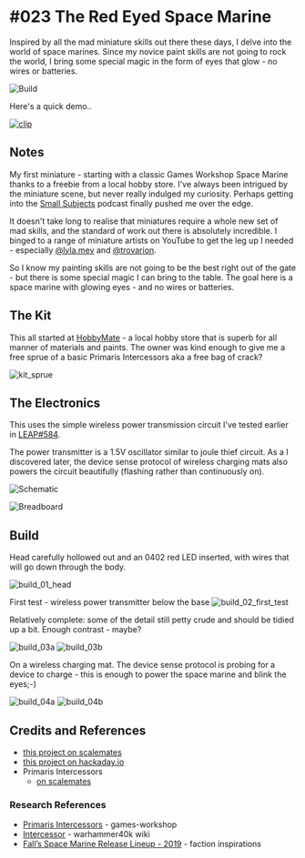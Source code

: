 # #023 The Red Eyed Space Marine

Inspired by all the mad miniature skills out there these days, I delve into the world of space marines.
Since my novice paint skills are not going to rock the world, I bring some special magic in the form of eyes that glow - no wires or batteries.

![Build](./assets/RedEyeSpaceMarine_build.jpg?raw=true)

Here's a quick demo..

[![clip](https://img.youtube.com/vi/af2wPjA4OdE/0.jpg)](https://www.youtube.com/watch?v=af2wPjA4OdE)

## Notes

My first miniature - starting with a classic Games Workshop Space Marine thanks to a freebie from a local hobby store.
I've always been intrigued by the miniature scene, but never really indulged my curiosity.
Perhaps getting into the [Small Subjects](http://www.boxdioramas.com/smallsubjects) podcast finally pushed me over the edge.

It doesn't take long to realise that miniatures require a whole new set of mad skills, and the standard of work out there is absolutely incredible.
I binged to a range of miniature artists on YouTube to get the leg up I needed -
especially [@lyla.mev](https://www.youtube.com/c/LylaMev) and [@trovarion](https://youtu.be/xNjImmO1uZs).

So I know my painting skills are not going to be the best right out of the gate - but there is some special magic I can bring to the table.
The goal here is a space marine with glowing eyes - and no wires or batteries.

## The Kit

This all started at [HobbyMate](https://goo.gl/maps/v5nUVQoJa1TZKPDT6) - a local hobby store that is superb
for all manner of materials and paints. The owner was kind enough to give me a free sprue of a basic Primaris Intercessors aka a free bag of crack?

![kit_sprue](./assets/kit_sprue.jpg?raw=true)

## The Electronics

This uses the simple wireless power transmission circuit I've tested earlier in [LEAP#584](https://leap.tardate.com/electronics101/power/wirelessled/).

The power transmitter is a 1.5V oscillator similar to joule thief circuit.
As a I discovered later, the device sense protocol of wireless charging mats also powers the circuit beautifully (flashing rather than continuously on).

![Schematic](./assets/RedEyeSpaceMarine_schematic.jpg?raw=true)

![Breadboard](./assets/RedEyeSpaceMarine_bb.jpg?raw=true)

## Build

Head carefully hollowed out and an 0402 red LED inserted, with wires that will go down through the body.

![build_01_head](./assets/build_01_head.jpg?raw=true)

First test - wireless power transmitter below the base
![build_02_first_test](./assets/build_02_first_test.jpg?raw=true)

Relatively complete: some of the detail still petty crude and should be tidied up a bit. Enough contrast - maybe?

![build_03a](./assets/build_03a.jpg?raw=true)
![build_03b](./assets/build_03b.jpg?raw=true)

On a wireless charging mat. The device sense protocol is probing for a device to charge - this is enough to power the space marine and blink the eyes;-)

![build_04a](./assets/build_04a.jpg?raw=true)
![build_04b](./assets/build_04b.jpg?raw=true)

## Credits and References

* [this project on scalemates](https://www.scalemates.com/profiles/mate.php?id=74137&p=projects&project=107099)
* [this project on hackaday.io](https://hackaday.io/project/181712-the-red-eyed-space-marine)
* Primaris Intercessors
    * [on scalemates](https://www.scalemates.com/kits/games-workshop-48-75-primaris-intercessors--1266067)

### Research References

* [Primaris Intercessors](https://www.games-workshop.com/en-WW/Space-Marines-Primaris-Intercessors-2020?Pmp=classic&Pep=prod4210284,prod4210429-prod4210315,prod4210325) - games-workshop
* [Intercessor](https://warhammer40k.fandom.com/wiki/Intercessor) - warhammer40k wiki
* [Fall’s Space Marine Release Lineup - 2019](https://spikeybits.com/2019/09/falls-space-marine-release-lineup-coming-into-focus-now.html) - faction inspirations
